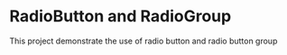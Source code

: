 # RadioButton and RadioGroup
 This project demonstrate the use of radio button and radio button group
